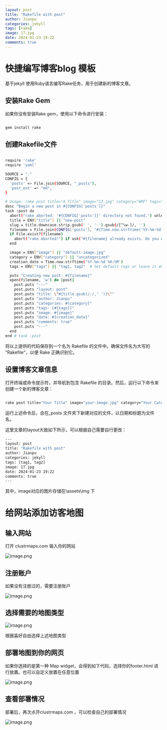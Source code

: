 ```yaml
---
layout: post
title: "Rakefile with post"
author: Jianpu
categories: jekyll
tags: [rake]
image: 17.jpg
date: 2024-01-23 19:22
comments: true
---
```



#  快捷编写博客blog 模板

基于jekyll 使用Ruby语言编写Rake任务，用于创建新的博客文章。

## 安装Rake Gem

如果你没有安装Rake gem，使用以下命令进行安装：
```bash

gem install rake

```


## 创建Rakefile文件

```bash

require 'rake'
require 'yaml'

SOURCE = "."
CONFIG = {
  'posts' => File.join(SOURCE, "_posts"),
  'post_ext' => "md",
}

# Usage: rake post title="A Title" image="13.jpg" category="WRF" tags="tag1, tag2"
desc "Begin a new post in #{CONFIG['posts']}"
task :post do
  abort("rake aborted: '#{CONFIG['posts']}' directory not found.") unless FileTest.directory?(CONFIG['posts'])
  title = ENV["title"] || "new-post"
  slug = title.downcase.strip.gsub(' ', '-').gsub(/[^\w-]/, '')
  filename = File.join(CONFIG['posts'], "#{Time.now.strftime('%Y-%m-%d')}-#{slug}.#{CONFIG['post_ext']}")
  if File.exist?(filename)
    abort("rake aborted!") if ask("#{filename} already exists. Do you want to overwrite?", ['y', 'n']) == 'n'
  end

  image = ENV["image"] || "default-image.jpg"
  category = ENV["category"] || "uncategorized"
  creation_date = Time.now.strftime('%Y-%m-%d %H:%M')
  tags = ENV["tags"] || "tag1, tag2"  # Set default tags or leave it empty

  puts "Creating new post: #{filename}"
  open(filename, 'w') do |post|
    post.puts "---"
    post.puts "layout: post"
    post.puts "title: \"#{title.gsub(/-/,' ')}\""
    post.puts "author: Jianpu"
    post.puts "categories: #{category}"
    post.puts "tags: [#{tags}]"
    post.puts "image: #{image}"
    post.puts "date: #{creation_date}"
    post.puts "comments: true"
    post.puts "---"
  end
end # task :post


```

将以上提供的代码保存到一个名为 Rakefile 的文件中。确保文件名为大写的 "Rakefile"，以便 Rake 正确识别它。



## 设置博客文章信息

打开终端或命令提示符，并导航到包含 Rakefile 的目录。然后，运行以下命令来创建一个新的博客文章：

```bash

rake post title="Your Title" image="your-image.jpg" category="Your Category" tags="rake"

```

运行上述命令后，会在_posts 文件夹下新建对应的文件，以日期和标题为文件名。


这里文章的layout大致如下所示，可以根据自己需要自行更改：

```bash
---
layout: post
title: "Rakefile with post"
author: Jianpu
categories: jekyll
tags: [tag1, tag2]
image: 17.jpg
date: 2024-01-23 19:22
comments: true
---
```

其中，image对应的图片存储在\assets\img 下

# 给网站添加访客地图

## 输入网站

打开 clustrmaps.com 输入你的网站

![image.png](E:/picgo/imga_copy/N9MOdToY8IyEhbx.png)


## 注册账户

如果没有注册过的，需要注册账户

![image.png](E:/picgo/imga_copy/EXd1HKYLvicWP34.png)

## 选择需要的地图类型


![image.png](E:/picgo/imga_copy/SAzFsK3X8iGceNp.png)


根据喜好自由选择上述地图类型



## 部署地图到你的网页

如果你选择的是第一种 Map widget，会得到如下代码，选择你的footer.html 进行放置。也可以自定义放置在任意位置

![image.png](E:/picgo/imga_copy/MBZNTV4hbtfOgJX.png)



## 查看部署情况

部署后，再次点开clustrmaps.com ，可以检查自己的部署情况

![image.png](E:/picgo/imga_copy/PDsy7qwkQCO2Fxi.png)